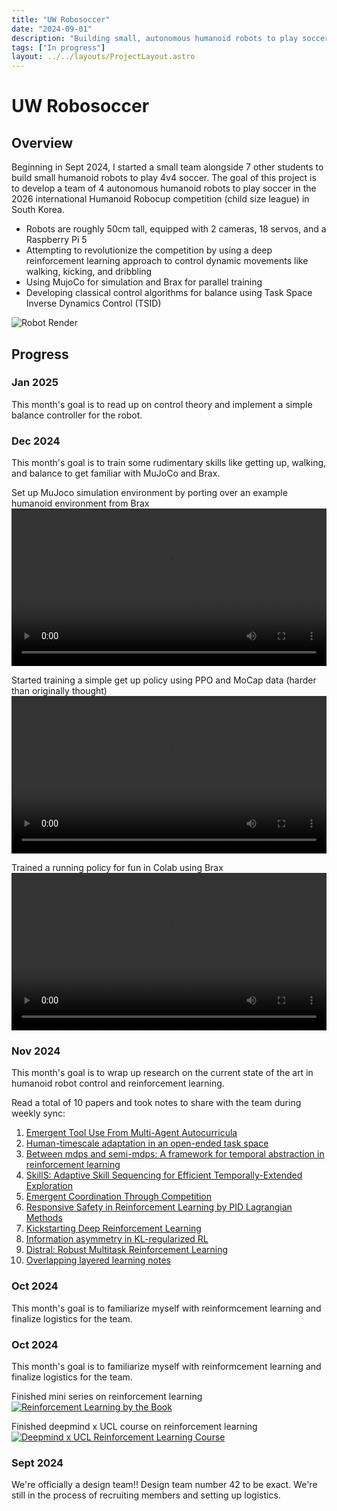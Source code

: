 ```yaml
---
title: "UW Robosoccer"
date: "2024-09-01"
description: "Building small, autonomous humanoid robots to play soccer"
tags: ["In progress"]
layout: ../../layouts/ProjectLayout.astro
---
```


# UW Robosoccer

## Overview
Beginning in Sept 2024, I started a small team alongside 7 other students to build small humanoid robots to play 4v4 soccer. The goal of this project is to develop a team of 4 autonomous humanoid robots to play soccer in the 2026 international Humanoid Robocup competition (child size league) in South Korea.

- Robots are roughly 50cm tall, equipped with 2 cameras, 18 servos, and a Raspberry Pi 5
- Attempting to revolutionize the competition by using a deep reinforcement learning approach to control dynamic movements like walking, kicking, and dribbling
- Using MujoCo for simulation and Brax for parallel training
- Developing classical control algorithms for balance using Task Space Inverse Dynamics Control (TSID)

![Robot Render](/images/uwrobosoccer_robot.png)

## Progress
### Jan 2025
This month's goal is to read up on control theory and implement a simple balance controller for the robot.

### Dec 2024
This month's goal is to train some rudimentary skills like getting up, walking, and balance to get familiar with MuJoCo and Brax.

Set up MuJoco simulation environment by porting over an example humanoid environment from Brax
<video width="100%" height="auto" controls>
    <source src="/videos/mujoco-working.mp4" type="video/mp4">
    Your browser does not support the video tag.
</video>

Started training a simple get up policy using PPO and MoCap data (harder than originally thought)
<video width="100%" height="auto" controls>
    <source src="/videos/training.mp4" type="video/mp4">
    Your browser does not support the video tag.
</video>

Trained a running policy for fun in Colab using Brax
<video width="100%" height="auto" controls>
    <source src="/videos/running.mp4" type="video/mp4">
    Your browser does not support the video tag.
</video>

### Nov 2024
This month's goal is to wrap up research on the current state of the art in humanoid robot control and reinforcement learning.

Read a total of 10 papers and took notes to share with the team during weekly sync:
1. [Emergent Tool Use From Multi-Agent Autocurricula](https://arxiv.org/abs/1909.07528)
2. [Human-timescale adaptation in an open-ended task space](https://arxiv.org/abs/2301.07608)
3. [Between mdps and semi-mdps: A framework for temporal abstraction in reinforcement learning](https://doi.org/10.1016/S0004-3702(99)00052-1)
4. [SkillS: Adaptive Skill Sequencing for Efficient Temporally-Extended Exploration](https://arxiv.org/abs/2211.13743)
5. [Emergent Coordination Through Competition](https://arxiv.org/abs/1902.07151)
6. [Responsive Safety in Reinforcement Learning by PID Lagrangian Methods](https://arxiv.org/abs/2007.03964)
7. [Kickstarting Deep Reinforcement Learning](https://arxiv.org/abs/1803.03835)
8. [Information asymmetry in KL-regularized RL](https://arxiv.org/abs/1905.01240)
9. [Distral: Robust Multitask Reinforcement Learning](https://arxiv.org/abs/1707.04175)
10. [Overlapping layered learning notes](https://doi.org/10.1016/j.artint.2017.09.001)

### Oct 2024
This month's goal is to familiarize myself with reinformcement learning and finalize logistics for the team.

### Oct 2024
This month's goal is to familiarize myself with reinformcement learning and finalize logistics for the team.

Finished mini series on reinforcement learning
[![Reinforcement Learning by the Book](https://img.youtube.com/vi/NFo9v_yKQXA/0.jpg)](https://www.youtube.com/playlist?list=PLzvYlJMoZ02Dxtwe-MmH4nOB5jYlMGBjr)

Finished deepmind x UCL course on reinforcement learning
[![Deepmind x UCL Reinforcement Learning Course](https://img.youtube.com/vi/2pWv7GOvuf0/0.jpg)](https://www.youtube.com/playlist?list=PLqYmG7hTraZDM-OYHWgPebj2MfCFzFObQ)

### Sept 2024
We're officially a design team!! Design team number 42 to be exact. We're still in the process of recruiting members and setting up logistics.